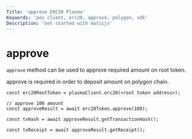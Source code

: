 ```yaml
---
Title: 'approve ERC20 Plasma'
Keywords: 'pos client, erc20, approve, polygon, sdk'
Description: 'Get started with maticjs'
---
```


# approve

`approve` method can be used to approve required amount on root token.

approve is required in order to deposit amount on polygon chain.

```
const erc20RootToken = plasmaClient.erc20(<root token address>);

// approve 100 amount
const approveResult = await erc20Token.approve(100);

const txHash = await approveResult.getTransactionHash();

const txReceipt = await approveResult.getReceipt();

```
